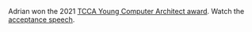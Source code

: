 Adrian won the 2021 [TCCA Young Computer Architect award][yca].
Watch the [acceptance speech][v].

[yca]: https://ieeetcca.org/awards/young-computer-architect-award/
[v]: https://youtu.be/3mVLhX9me9Y
